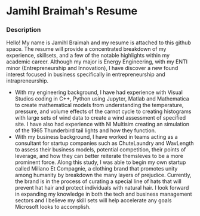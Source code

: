 # Jamihl Braimah's Resume
### Description
Hello! My name is Jamihl Braimah and my resume is attached to this github space. The resume will provide a concentrated breakdown of my experience, skillsets, and a few of the notable highlights within my academic career. Although my major is Energy Engineering, with my ENTI minor (Entrepreneurship and Innovation), I have discover a new found interest focused in business specifically in entrepreneurship and intrapreneurship. 
* With my engineering background, I have had experience with Visual Studios coding in C++, Python using Jupyter, Matlab and Mathematica to create mathematical models from understanding the temperature, pressure, and volume effects of the carnot cycle to creating histograms with large sets of wind data to create a wind assessment of specified site. I have also had experience with NI Multisim creating an simulation of the 1965 Thunderbird tail lights and how they function.
* With my business background, I have worked in teams acting as a consultant for startup companies such as ChuteLaundry and WavLength to assess their business models, potential competition, their points of leverage, and how they can better reiterate themsleves to be a more prominent force. Along this study, I was able to begin my own startup called Miliano Et Compagnie, a clothing brand that promotes unity among humanity by breakdown the many layers of prejudice. Currently, the brand is in the process of curating a special line of hats that will prevent hat hair and protect individuals with natural hair. 
I look forward in expanding my knowledge in both the tech and business management sectors and I believe my skill sets will help accelerate any goals Microsoft looks to accomplish.
